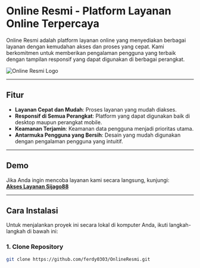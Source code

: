 # Online Resmi - Platform Layanan Online Terpercaya

Online Resmi adalah platform layanan online yang menyediakan berbagai layanan dengan kemudahan akses dan proses yang cepat. Kami berkomitmen untuk memberikan pengalaman pengguna yang terbaik dengan tampilan responsif yang dapat digunakan di berbagai perangkat.

![Online Resmi Logo](https://i.ibb.co/xtxRGT7y/sijago88-12.jpg)

---

## Fitur
- **Layanan Cepat dan Mudah**: Proses layanan yang mudah diakses.
- **Responsif di Semua Perangkat**: Platform yang dapat digunakan baik di desktop maupun perangkat mobile.
- **Keamanan Terjamin**: Keamanan data pengguna menjadi prioritas utama.
- **Antarmuka Pengguna yang Bersih**: Desain yang mudah digunakan dengan pengalaman pengguna yang intuitif.

---

## Demo

Jika Anda ingin mencoba layanan kami secara langsung, kunjungi:  
[**Akses Layanan Sijago88**](https://lynk.id/sijago88)

---

## Cara Instalasi

Untuk menjalankan proyek ini secara lokal di komputer Anda, ikuti langkah-langkah di bawah ini:

### 1. Clone Repository
```bash
git clone https://github.com/ferdy0303/OnlineResmi.git
